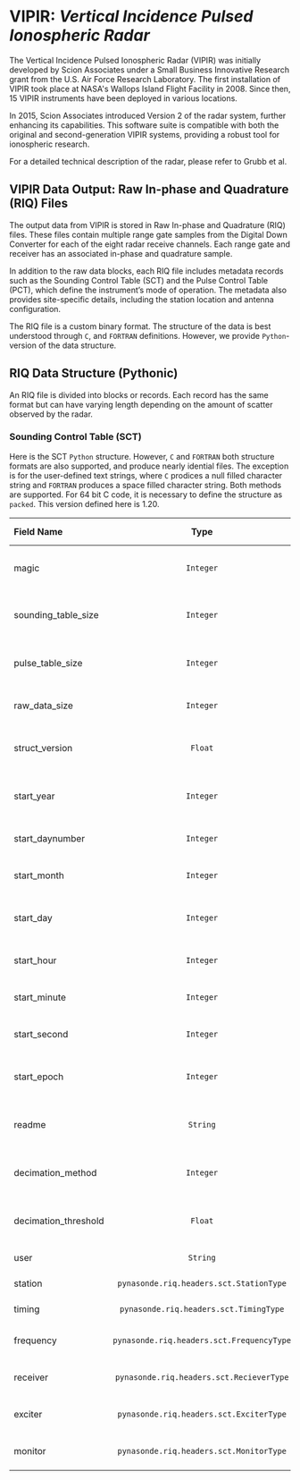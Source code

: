 <!-- 
Author(s): Shibaji Chakraborty

Disclaimer:

-->
<link href="../css/pynasonde.css" rel="stylesheet" type="text/css"></link>

# VIPIR: _Vertical Incidence Pulsed Ionospheric Radar_
The Vertical Incidence Pulsed Ionospheric Radar (VIPIR) was initially developed by Scion Associates under a Small Business Innovative Research grant from the U.S. Air Force Research Laboratory. The first installation of VIPIR took place at NASA's Wallops Island Flight Facility in 2008. Since then, 15 VIPIR instruments have been deployed in various locations.

In 2015, Scion Associates introduced Version 2 of the radar system, further enhancing its capabilities. This software suite is compatible with both the original and second-generation VIPIR systems, providing a robust tool for ionospheric research.

For a detailed technical description of the radar, please refer to Grubb et al.

## VIPIR Data Output: Raw In-phase and Quadrature (RIQ) Files
The output data from VIPIR is stored in Raw In-phase and Quadrature (RIQ) files. These files contain multiple range gate samples from the Digital Down Converter for each of the eight radar receive channels. Each range gate and receiver has an associated in-phase and quadrature sample.

In addition to the raw data blocks, each RIQ file includes metadata records such as the Sounding Control Table (SCT) and the Pulse Control Table (PCT), which define the instrument’s mode of operation. The metadata also provides site-specific details, including the station location and antenna configuration.

The RIQ file is a custom binary format. The structure of the data is best understood through `C`, and `FORTRAN` definitions. However, we provide `Python`-version of the data structure. 

## RIQ Data Structure (Pythonic)
An RIQ file is divided into blocks or records. Each record has the same format but can have varying length depending on the amount of scatter observed by the radar.

### Sounding Control Table (SCT)
Here is the SCT `Python` structure. However, `C` and `FORTRAN` both structure formats are also supported, and produce nearly idential files. The exception is for the user-defined text strings, where `C` prodices a null filled character string and `FORTRAN` produces a space filled character string. Both methods are supported. For 64 bit C code, it is necessary to define the structure as `packed`. This version defined here is 1.20.

| Field Name              | Type     | Size(Bytes) | Note / Description  |
| :---------------- | :------: | :------: | ----: |
| magic             |  `Integer`        | 8 | `0x51495200` (/nullRIQ) Possibly Byte Reversed |
| sounding_table_size  |  `Integer`     | 8 | Bytes in sounder configuration structure |
| pulse_table_size  |  `Integer`     | 8 | Bytes in pulse configuration structure |
| raw_data_size  |  `Integer`     | 8 | Bytes in raw data block (one PRI) |
| struct_version  | `Float`     | 8 | Format Version Number.  Currently 1.2 |
| start_year  | `Integer`     | 8 | Start time elements (Year) of the ionogram |
| start_daynumber  | `Integer`     | 8 | Start time elements (doy) |
| start_month | `Integer`     | 8 | Start time elements (month) |
| start_day  | `Integer`     | 8 | Start time elements (day of month) |
| start_hour  | `Integer`     | 8 | Start time elements (hour) |
| start_minute  | `Integer`     | 8 | Start time elements (minute) |
| start_second  | `Integer`     | 8 | Start time elements (second) |
| start_epoch  | `Integer`     | 8 | Epoch time of the measurement start |
| readme  | `String`     | 16 | Operator comment on this measurement |
| decimation_method  | `Integer`     | 8 | If processed, 0=no process (raw data) |
| decimation_threshold  | `Float`     | 8 | If processed, the treshold value for the given method |
| user  | `String`     | 16 | User-defined |
| station  | `pynasonde.riq.headers.sct.StationType`     | Variable | Station info substructure |
| timing  | `pynasonde.riq.headers.sct.TimingType`     | Variable | Radar timing substruture |
| frequency  | `pynasonde.riq.headers.sct.FrequencyType`     | Variable | Frequency sweep substructure |
| receiver  | `pynasonde.riq.headers.sct.RecieverType`     | Variable | Receiver settings substructure |
| exciter  | `pynasonde.riq.headers.sct.ExciterType`     | Variable | Exciter settings substructure |
| monitor  | `pynasonde.riq.headers.sct.MonitorType`     | Variable | Built In Test values substructure |